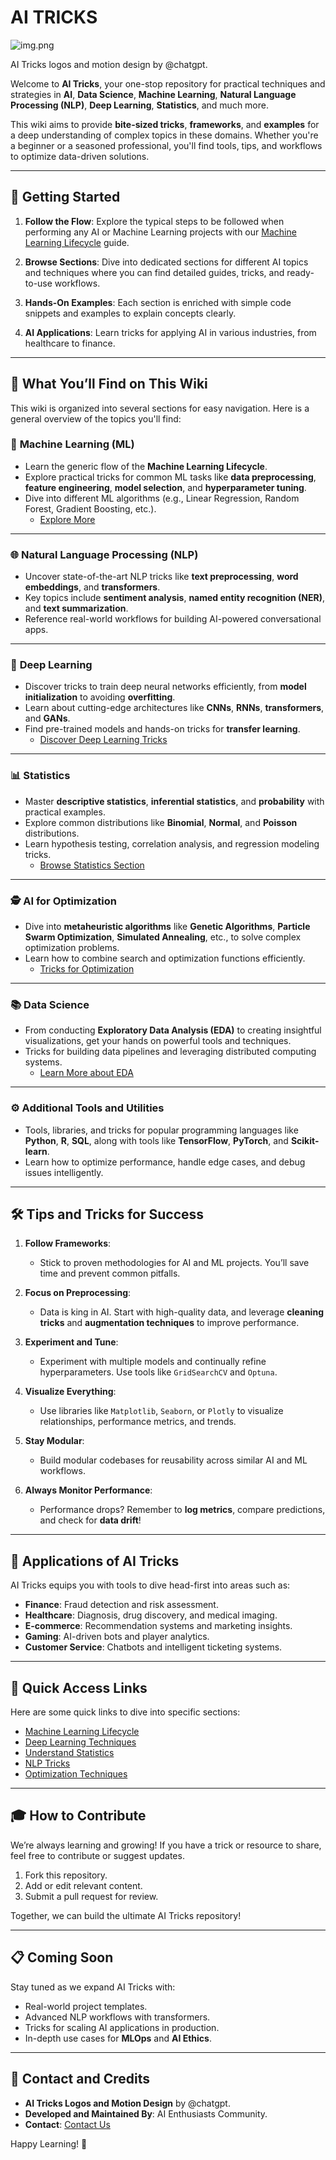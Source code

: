 # AI TRICKS 
![img.png](img.png)

AI Tricks logos and motion design by @chatgpt.

Welcome to **AI Tricks**, your one-stop repository for practical techniques and strategies in **AI**, **Data Science**, **Machine Learning**, **Natural Language Processing (NLP)**, **Deep Learning**, **Statistics**, and much more.

This wiki aims to provide **bite-sized tricks**, **frameworks**, and **examples** for a deep understanding of complex topics in these domains. Whether you're a beginner or a seasoned professional, you'll find tools, tips, and workflows to optimize data-driven solutions.

---

## 🌟 **Getting Started**

1. **Follow the Flow**:
   Explore the typical steps to be followed when performing any AI or Machine Learning projects with our [Machine Learning Lifecycle](Machine%20Learning/Generic-Methodology.md) guide.

2. **Browse Sections**:
   Dive into dedicated sections for different AI topics and techniques where you can find detailed guides, tricks, and ready-to-use workflows.

3. **Hands-On Examples**:
   Each section is enriched with simple code snippets and examples to explain concepts clearly.

4. **AI Applications**:
   Learn tricks for applying AI in various industries, from healthcare to finance.

---

## 📖 **What You’ll Find on This Wiki**

This wiki is organized into several sections for easy navigation. Here is a general overview of the topics you'll find:

### 🧠 **Machine Learning (ML)**
- Learn the generic flow of the **Machine Learning Lifecycle**.
- Explore practical tricks for common ML tasks like **data preprocessing**, **feature engineering**, **model selection**, and **hyperparameter tuning**.
- Dive into different ML algorithms (e.g., Linear Regression, Random Forest, Gradient Boosting, etc.).
  - [Explore More](Machine%20Learning/Generic-Methodology.md)

---

### 🌐 **Natural Language Processing (NLP)**
- Uncover state-of-the-art NLP tricks like **text preprocessing**, **word embeddings**, and **transformers**.
- Key topics include **sentiment analysis**, **named entity recognition (NER)**, and **text summarization**.
- Reference real-world workflows for building AI-powered conversational apps.

---

### 🤖 **Deep Learning**
- Discover tricks to train deep neural networks efficiently, from **model initialization** to avoiding **overfitting**.
- Learn about cutting-edge architectures like **CNNs**, **RNNs**, **transformers**, and **GANs**.
- Find pre-trained models and hands-on tricks for **transfer learning**.
  - [Discover Deep Learning Tricks](Deep%20Learning/Introduction.md)

---

### 📊 **Statistics**
- Master **descriptive statistics**, **inferential statistics**, and **probability** with practical examples.
- Explore common distributions like **Binomial**, **Normal**, and **Poisson** distributions.
- Learn hypothesis testing, correlation analysis, and regression modeling tricks.
  - [Browse Statistics Section](Core%20Foundations/Statistics.md)

---

### 🕵️ **AI for Optimization**
- Dive into **metaheuristic algorithms** like **Genetic Algorithms**, **Particle Swarm Optimization**, **Simulated Annealing**, etc., to solve complex optimization problems.
- Learn how to combine search and optimization functions efficiently.
  - [Tricks for Optimization](Search%20And%20Optimization/General.md)

---

### 📚 **Data Science**
- From conducting **Exploratory Data Analysis (EDA)** to creating insightful visualizations, get your hands on powerful tools and techniques.
- Tricks for building data pipelines and leveraging distributed computing systems.
  - [Learn More about EDA](DataScience/EDA-Tips.md)

---

### ⚙️ **Additional Tools and Utilities**
- Tools, libraries, and tricks for popular programming languages like **Python**, **R**, **SQL**, along with tools like **TensorFlow**, **PyTorch**, and **Scikit-learn**.
- Learn how to optimize performance, handle edge cases, and debug issues intelligently.

---

## 🛠 **Tips and Tricks for Success**

1. **Follow Frameworks**:
   - Stick to proven methodologies for AI and ML projects. You’ll save time and prevent common pitfalls.

2. **Focus on Preprocessing**:
   - Data is king in AI. Start with high-quality data, and leverage **cleaning tricks** and **augmentation techniques** to improve performance.

3. **Experiment and Tune**:
   - Experiment with multiple models and continually refine hyperparameters. Use tools like `GridSearchCV` and `Optuna`.

4. **Visualize Everything**:
   - Use libraries like `Matplotlib`, `Seaborn`, or `Plotly` to visualize relationships, performance metrics, and trends.

5. **Stay Modular**:
   - Build modular codebases for reusability across similar AI and ML workflows.

6. **Always Monitor Performance**:
   - Performance drops? Remember to **log metrics**, compare predictions, and check for **data drift**!

---

## 💼 **Applications of AI Tricks**

AI Tricks equips you with tools to dive head-first into areas such as:
- **Finance**: Fraud detection and risk assessment.
- **Healthcare**: Diagnosis, drug discovery, and medical imaging.
- **E-commerce**: Recommendation systems and marketing insights.
- **Gaming**: AI-driven bots and player analytics.
- **Customer Service**: Chatbots and intelligent ticketing systems.

---

## 🔗 **Quick Access Links**

Here are some quick links to dive into specific sections:
- [Machine Learning Lifecycle](Machine%20Learning/Generic-Methodology.md)
- [Deep Learning Techniques](DeepLearning/Deep-Learning-Tricks.md)
- [Understand Statistics](Statistics/Quick-Stat-Tricks.md)
- [NLP Tricks](NLP/NLP-Tricks.md)
- [Optimization Techniques](Optimization/Optimization-Tricks.md)

---

## 🎓 **How to Contribute**

We’re always learning and growing! If you have a trick or resource to share, feel free to contribute or suggest updates.

1. Fork this repository.
2. Add or edit relevant content.
3. Submit a pull request for review.

Together, we can build the ultimate AI Tricks repository!

---

## 📋 **Coming Soon**

Stay tuned as we expand AI Tricks with:
- Real-world project templates.
- Advanced NLP workflows with transformers.
- Tricks for scaling AI applications in production.
- In-depth use cases for **MLOps** and **AI Ethics**.

---

## 📢 **Contact and Credits**

- **AI Tricks Logos and Motion Design** by @chatgpt.
- **Developed and Maintained By**: AI Enthusiasts Community.
- **Contact**: [Contact Us](mailto:ai.tricks@example.com)

Happy Learning! 🚀